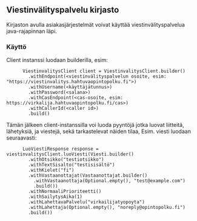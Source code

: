 ## Viestinvälityspalvelu kirjasto

Kirjaston avulla asiakasjärjestelmät voivat käyttää viestinvälityspalvelua java-rajapinnan läpi.

### Käyttö

Client instanssi luodaan builderilla, esim:

```
      ViestinvalitysClient client = ViestinvalitysClient.builder()
        .withEndpoint(<viestinvälityspalvelun osoite, esim: "https://viestinvalitys.hahtuvaopintopolku.fi">)
        .withUsername(<käyttäjätunnus>)
        .withPassword(<salana>)
        .withCasEndpoint(<cas-osoite, esim: https://virkalija.hahtuvaopintopolku.fi/cas>)
        .withCallerId(<caller id>)
        .build()
```

Tämän jälkeen client-instanssilla voi luoda pyyntöjä jotka luovat liitteitä, lähetyksiä, ja viestejä, sekä tarkastelevat näiden tilaa, Esim. viesti luodaan seuraavasti:

```
      LuoViestiResponse response = viestinvalitysClient.luoViesti(Viesti.builder()
        .withOtsikko("testiotsikko")
        .withTextSisalto("testisisältö")
        .withKielet("fi")
        .withVastaanottajat(Vastaanottajat.builder()
          .withVastaanottaja(Optional.empty(), "test@example.com")
          .build())
        .withNormaaliPrioriteetti()
        .withSailytysAika(1)
        .withLahettavaPalvelu("virkailijatyopoyta")
        .withLahettaja(Optional.empty(), "noreply@opintopolku.fi")
        .build())
```
